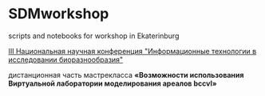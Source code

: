 # SDMworkshop
scripts and notebooks for workshop in Ekaterinburg

[III Национальная научная конференция "Информационные технологии в исследовании биоразнообразия"](https://insma.urfu.ru/conf/itbio)

дистанционная часть мастрекласса **«Возможности использования Виртуальной лаборатории моделирования ареалов bccvl»**
